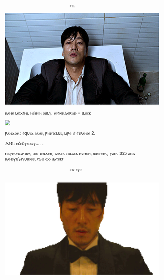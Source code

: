 ㅤㅤㅤㅤㅤㅤㅤㅤㅤㅤㅤㅤㅤㅤ   ㅤㅤ     ⲏⲓ.

<img src="https://github.com/lexxsmi/lexxsmi/blob/main/tumblr_b8ccb1b362bd95bd9c7cacb5db5b0f27_883c0897_540.gif"  height="300" center>

ⲛⲁⲙⲉ ⳑⲉⲭⲭⲋⲙⲓ. ⲏⲉ\ⲏⲓⲙ ⲟⲛⳑⲩ. ⲙⲓⲋⳋⲉⲛⲇⲉʀⲓⲛⳋ = ⲃⳑⲟⲥⲕ

<img src="https://github.com/lexxsmi/lexxsmi/blob/main/tumblr_46587933ebc7b5007f7b2c08857049aa_c9803365_540.gif"  height="300" center>

ϝⲁⲛⲇⲟⲙ : ⲋqυⲓⲇ ⳋⲁⲙⲉ, ϝⲓⳋⲏⲧⲥⳑυⲃ, ⳑⲓϝⲉ ⲓⲋ ⲋⲧʀⲁⲛⳋⲉ 2. 

ⲆⲚⲒ: ⲉⳳⲉʀⲩⲃⲟⲇⲩ......

ⲙⲓⲋⲣʀⲟⲛⲁυⲋⲓⲛⳋ, ⲧⲟⲟ ⲧⲉⲛⲇⲉʀ, ⲁⳋⲁⲓⲛⲋⲧ ⲃⳑⲁⲥⲕ ⲏυⲙⲟʀ, ⲱⲏⲓⲛⲉʀⲋ, ϝⲁⲛⲋ 355 ⲁⲛⲇ ⲛⲁⲙⳋⲩυ\ⲙⲩυⲛⳋⲉⲉ, ⲋⲁⲛⳋ ⲱⲟ ⲏⲁⲧⲉʀⲋ


  
  ㅤㅤㅤㅤㅤㅤㅤㅤㅤㅤㅤㅤㅤㅤ   ㅤㅤ                    ⲟⲕ ⲃⲩⲉ.

ㅤㅤㅤㅤㅤㅤㅤㅤㅤㅤㅤㅤㅤㅤ   ㅤㅤ     <img src="https://github.com/lexxsmi/lexxsmi/blob/main/taking-a-bite-cho-sang-woo.gif"  height="300" center>
